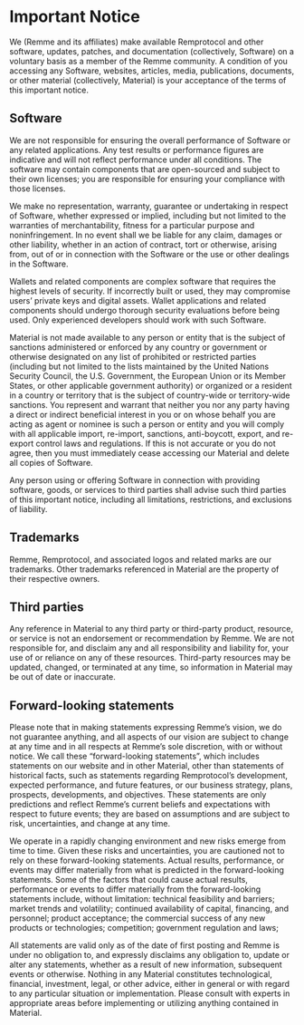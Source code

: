 # Important Notice

We (Remme and its affiliates) make available Remprotocol and other software, updates, patches, and documentation (collectively, Software) on a voluntary basis as a member of the Remme community.  A condition of you accessing any Software, websites, articles, media, publications, documents, or other material (collectively, Material) is your acceptance of the terms of this important notice.

## Software
We are not responsible for ensuring the overall performance of Software or any related applications.  Any test results or performance figures are indicative and will not reflect performance under all conditions.  The software may contain components that are open-sourced and subject to their own licenses; you are responsible for ensuring your compliance with those licenses.

We make no representation, warranty, guarantee or undertaking in respect of Software, whether expressed or implied, including but not limited to the warranties of merchantability, fitness for a particular purpose and noninfringement.  In no event shall we be liable for any claim, damages or other liability, whether in an action of contract, tort or otherwise, arising from, out of or in connection with the Software or the use or other dealings in the Software.

Wallets and related components are complex software that requires the highest levels of security. If incorrectly built or used, they may compromise users’ private keys and digital assets. Wallet applications and related components should undergo thorough security evaluations before being used. Only experienced developers should work with such Software.

Material is not made available to any person or entity that is the subject of sanctions administered or enforced by any country or government or otherwise designated on any list of prohibited or restricted parties (including but not limited to the lists maintained by the United Nations Security Council, the U.S. Government, the European Union or its Member States, or other applicable government authority) or organized or a resident in a country or territory that is the subject of country-wide or territory-wide sanctions.  You represent and warrant that neither you nor any party having a direct or indirect beneficial interest in you or on whose behalf you are acting as agent or nominee is such a person or entity and you will comply with all applicable import, re-import, sanctions, anti-boycott, export, and re-export control laws and regulations.  If this is not accurate or you do not agree, then you must immediately cease accessing our Material and delete all copies of Software.

Any person using or offering Software in connection with providing software, goods, or services to third parties shall advise such third parties of this important notice, including all limitations, restrictions, and exclusions of liability.

## Trademarks
Remme, Remprotocol, and associated logos and related marks are our trademarks.  Other trademarks referenced in Material are the property of their respective owners.

## Third parties
Any reference in Material to any third party or third-party product, resource, or service is not an endorsement or recommendation by Remme.  We are not responsible for, and disclaim any and all responsibility and liability for, your use of or reliance on any of these resources. Third-party resources may be updated, changed, or terminated at any time, so information in Material may be out of date or inaccurate.

## Forward-looking statements
Please note that in making statements expressing Remme’s vision, we do not guarantee anything, and all aspects of our vision are subject to change at any time and in all respects at Remme’s sole discretion, with or without notice. We call these “forward-looking statements”, which includes statements on our website and in other Material, other than statements of historical facts, such as statements regarding Remprotocol’s development, expected performance, and future features, or our business strategy, plans, prospects, developments, and objectives. These statements are only predictions and reflect Remme’s current beliefs and expectations with respect to future events; they are based on assumptions and are subject to risk, uncertainties, and change at any time.

We operate in a rapidly changing environment and new risks emerge from time to time. Given these risks and uncertainties, you are cautioned not to rely on these forward-looking statements. Actual results, performance, or events may differ materially from what is predicted in the forward-looking statements. Some of the factors that could cause actual results, performance or events to differ materially from the forward-looking statements include, without limitation: technical feasibility and barriers; market trends and volatility; continued availability of capital, financing, and personnel; product acceptance; the commercial success of any new products or technologies; competition; government regulation and laws; 

All statements are valid only as of the date of first posting and Remme is under no obligation to, and expressly disclaims any obligation to, update or alter any statements, whether as a result of new information, subsequent events or otherwise.  Nothing in any Material constitutes technological, financial, investment, legal, or other advice, either in general or with regard to any particular situation or implementation. Please consult with experts in appropriate areas before implementing or utilizing anything contained in Material.